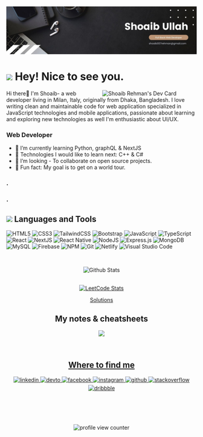 
#

<img src="https://github.com/Xoaib007/Xoaib007/blob/6c05730718acad79328a71e850af1efe71790d48/Brown%20Wood%20Minimalist%20Profile%20LinkedIn%20Banner.jpg">


<h1><img src="https://emojis.slackmojis.com/emojis/images/1531849430/4246/blob-sunglasses.gif?1531849430" width="30"/> Hey! Nice to see you.</h1>

 <div align="left">
  <a href="https://app.daily.dev/xoaib007"><img align="right" src="https://api.daily.dev/devcards/705501976c18407fb20076da481bb7fa.png?r=mlz" width="250" alt="Shoaib Rehman's Dev Card"/></a>
</div>

<div align="left">Hi there👋
  I'm Shoaib- a web developer living in Milan, Italy, originally from Dhaka, Bangladesh. I love writing clean and maintainable code for web application specialized in JavaScript technologies and mobile applications, passionate about learning and exploring new technologies as well I'm enthusiastic about UI/UX.  </div> 

### <div align="left"> Web Developer</div>  

- 🌱 I’m currently learning Python, graphQL & NextJS
- 🤔 Technologies I would like to learn next: C++ & C#
- 👯 I’m looking - To collaborate on open source projects. 
- 🥳 Fun fact: My goal is to get on a world tour.

### <p>.</p>

### <p>.</p>

## <div margin-top='50'><img src = "https://media2.giphy.com/media/QssGEmpkyEOhBCb7e1/giphy.gif?cid=ecf05e47a0n3gi1bfqntqmob8g9aid1oyj2wr3ds3mg700bl&rid=giphy.gif" width='20'/>  Languages and Tools </div>

![HTML5](https://img.shields.io/badge/html5-%23E34F26.svg?style=for-the-badge&logo=html5&logoColor=white)
![CSS3](https://img.shields.io/badge/css3-%231572B6.svg?style=for-the-badge&logo=css3&logoColor=white)
![TailwindCSS](https://img.shields.io/badge/Tailwind_CSS-38B2AC?style=for-the-badge&logo=tailwind-css&logoColor=white)
![Bootstrap](https://img.shields.io/badge/Bootstrap-563D7C?style=for-the-badge&logo=bootstrap&logoColor=white)
![JavaScript](https://img.shields.io/badge/javascript-%23323330.svg?style=for-the-badge&logo=javascript&logoColor=%23F7DF1E)
![TypeScript](https://img.shields.io/badge/typescript-%23007ACC.svg?style=for-the-badge&logo=typescript&logoColor=white)
![React](https://img.shields.io/badge/react-%2320232a.svg?style=for-the-badge&logo=react&logoColor=%2361DAFB)
![NextJS](https://img.shields.io/badge/next.js-000000?style=for-the-badge&logo=nextdotjs&logoColor=white)
![React Native](https://img.shields.io/badge/React_Router-CA4245?style=for-the-badge&logo=react-router&logoColor=white)
![NodeJS](https://img.shields.io/badge/node.js-6DA55F?style=for-the-badge&logo=node.js&logoColor=white)
![Express.js](https://img.shields.io/badge/express.js-%23404d59.svg?style=for-the-badge&logo=express&logoColor=%2361DAFB)
![MongoDB](https://img.shields.io/badge/-MongoDB-4DB33D?style=for-the-badge&logo=mongodb&logoColor=white)
![MySQL](https://img.shields.io/badge/MySQL-005C84?style=for-the-badge&logo=mysql&logoColor=white)
![Firebase](https://img.shields.io/badge/firebase-FFCA28?style=for-the-badge&logo=firebase&logoColor=white)
![NPM](https://img.shields.io/badge/NPM-%23000000.svg?style=for-the-badge&logo=npm&logoColor=white)
![Git](https://img.shields.io/badge/git-%23F05033.svg?style=for-the-badge&logo=git&logoColor=white)
![Netlify](https://img.shields.io/badge/Netlify-00C7B7?style=for-the-badge&logo=netlify&logoColor=white)
![Visual Studio Code](https://img.shields.io/badge/Visual%20Studio%20Code-0078d7.svg?style=for-the-badge&logo=visual-studio-code&logoColor=white)

<br/>  

<div align="center">
 
![Github Stats](https://github-readme-streak-stats.herokuapp.com/?user=Xoaib007&theme=dark&hide_border=true&fire=white)


 <div align="center">
 
<!--  [![Codewars](https://github.r2v.ch/codewars?user=Xoaib007&stroke=%23BB432C&theme=dark&top_languages=true)](https://www.codewars.com/users/Xoaib007)
  
 ![Codewars](https://www.codewars.com/users/Xoaib007/badges/large) -->

</br>

<a href="https://leetcode.com/Sh041B/">
    <img src="https://leetcard.jacoblin.cool/Sh041B?theme=nord&font=Red%20Hat%20Mono" alt="LeetCode Stats">
</a>

<a href="https://github.com/Xoaib007/Leetcode-solutions">Solutions</a>



## My notes & cheatsheets

<a href='https://github.com/Xoaib007/MySQL-Notes'> <img src='https://img.shields.io/badge/MySQL-005C84?style=for-the-badge&logo=mysql&logoColor=white'/>

 </br>

## Where to find me 
<div>
  <a href="https://www.linkedin.com/in/shoaib-ullah-688865184/" target="_blank">
<img src=https://img.shields.io/badge/linkedin-%231E77B5.svg?&style=for-the-badge&logo=linkedin&logoColor=white alt=linkedin style="margin-bottom: 5px;" />
</a>
<a href="https://dev.to/xoaib007" target="_blank">
<img src=https://img.shields.io/badge/dev.to-%2308090A.svg?&style=for-the-badge&logo=dev.to&logoColor=white alt=devto style="margin-bottom: 5px;" />
</a>

<a href="https://www.facebook.com/Xoaib7" target="_blank">
<img src=https://img.shields.io/badge/facebook-%232E87FB.svg?&style=for-the-badge&logo=facebook&logoColor=white alt=facebook style="margin-bottom: 5px;" />
</a>
<a href="https://www.instagram.com/_a_slice_of_tiramisu_/" target="_blank">
<img src=https://img.shields.io/badge/instagram-%23000000.svg?&style=for-the-badge&logo=instagram&logoColor=white alt=instagram style="margin-bottom: 5px;" />
</a>
<a href="https://github.com/Xoaib007" target="_blank">
<img src=https://img.shields.io/badge/github-%2324292e.svg?&style=for-the-badge&logo=github&logoColor=white alt=github style="margin-bottom: 5px;" />
</a>
<a href="https://stackoverflow.com/users/20634501/shoaib-ullah" target="_blank">
<img src=https://img.shields.io/badge/stackoverflow-%23F28032.svg?&style=for-the-badge&logo=stackoverflow&logoColor=white alt=stackoverflow style="margin-bottom: 5px;" />
</a>
<a href="https://dribbble.com/Xoaib007" target="_blank">
<img src=https://img.shields.io/badge/dribbble-%23E45285.svg?&style=for-the-badge&logo=dribbble&logoColor=white alt=dribbble style="margin-bottom: 5px;" />
</a>
  

<br/> 

<!-- ## Support Me  -->
<!-- <div align="center">
            <a href="https://www.buymeacoffee.com/codernoyon" target="_blank" style="display: inline-block;">
                <img
                    src="https://img.shields.io/badge/Donate-Buy%20Me%20A%20Coffee-orange.svg?style=flat-square&logo=buymeacoffee" 
                    align="center"
                />
            </a>
            <a href="https://ko-fi.com/codernoyon" target="_blank" style="display: inline-block;">
                <img
                    src="https://img.shields.io/badge/Donate-Ko--fi-F16061.svg?style=flat-square&logo=ko-fi" 
                    align="center"
                />
            </a>
</div>  
 -->
</br> </br> </br> </br> 
 <img src="https://komarev.com/ghpvc/?username=xoaib007&color=0079fa&style=flat-square&label=PROFILE+VIEWS" alt="profile view counter"> <br>
